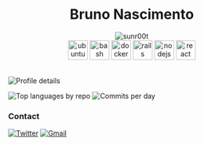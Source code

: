 <div align="center">
  
  <h1>Bruno Nascimento</h1>
  <img src="https://i.ibb.co/NWHwmVn/sunr00t.png" alt="sunr00t" />
  </br>
  <img src="https://cdn.jsdelivr.net/gh/devicons/devicon/icons/ubuntu/ubuntu-plain-wordmark.svg" alt="ubuntu" width="40" height="40"/>
  <img src="https://cdn.jsdelivr.net/gh/devicons/devicon/icons/bash/bash-original.svg" alt="bash" width="40" height="40"/>
  <img src="https://cdn.jsdelivr.net/gh/devicons/devicon/icons/docker/docker-original-wordmark.svg" alt="docker" width="40" height="40"/>
  <img src="https://cdn.jsdelivr.net/gh/devicons/devicon/icons/rails/rails-original-wordmark.svg"alt="rails" width="40" height="40"/>
  <img src="https://cdn.jsdelivr.net/gh/devicons/devicon/icons/nodejs/nodejs-original.svg" alt="nodejs" width="40" height="40"/>
  <img src="https://cdn.jsdelivr.net/gh/devicons/devicon/icons/react/react-original-wordmark.svg" alt="react" width="40" height="40" />
  </br>
  </br>
</div>

![Profile details](http://github-profile-summary-cards.vercel.app/api/cards/profile-details?username=sunr00t&theme=radical)

![Top languages by repo](http://github-profile-summary-cards.vercel.app/api/cards/repos-per-language?username=sunr00t&theme=radical)
![Commits per day](http://github-profile-summary-cards.vercel.app/api/cards/productive-time?username=sunr00t&theme=radical&utcOffset=3)

### Contact

[![Twitter](https://img.shields.io/badge/LinkedIn-0077B5?style=for-the-badge&logo=linkedin&logoColor=white)](https://www.linkedin.com/in/bruno-a-nascimento-38033a179)
[![Gmail](https://img.shields.io/badge/Gmail-D14836?style=for-the-badge&logo=gmail&logoColor=white)](mailto:sunr00t@gmail.com)
